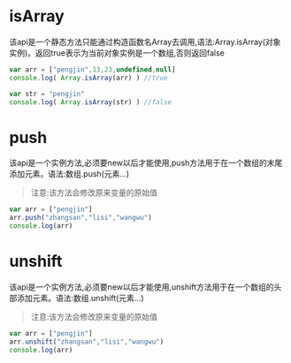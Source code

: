 # isArray

该api是一个静态方法只能通过构造函数名Array去调用,语法:Array.isArray(对象实例)。返回true表示为当前对象实例是一个数组,否则返回false

```javascript
var arr = ["pengjin",13,23,undefined,null]
console.log( Array.isArray(arr) ) //true

var str = "pengjin"
console.log( Array.isArray(str) ) //false
```


# push

该api是一个实例方法,必须要new以后才能使用,push方法用于在一个数组的末尾添加元素。语法:数组.push(元素...)
> 注意:该方法会修改原来变量的原始值

```javascript
var arr = ["pengjin"]
arr.push("zhangsan","lisi","wangwu")
console.log(arr)
```


# unshift

该api是一个实例方法,必须要new以后才能使用,unshift方法用于在一个数组的头部添加元素。语法:数组.unshift(元素...)
> 注意:该方法会修改原来变量的原始值

```javascript
var arr = ["pengjin"]
arr.unshift("zhangsan","lisi","wangwu")
console.log(arr)
```